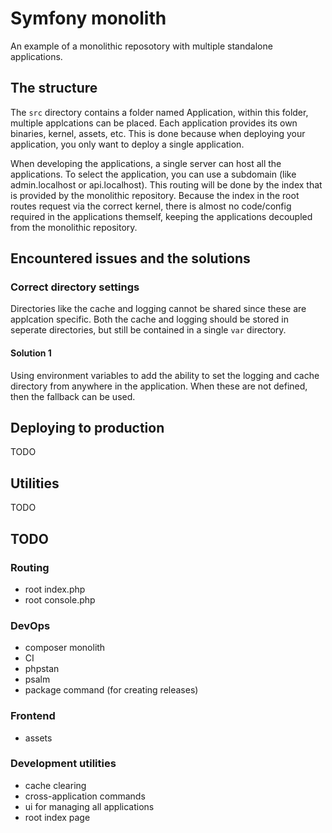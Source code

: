# Symfony monolith

An example of a monolithic reposotory with multiple standalone applications.

## The structure

The `src` directory contains a folder named Application, within this folder, multiple applcations can be placed. Each application provides its own binaries,
kernel, assets, etc. This is done because when deploying your application, you only want to deploy a single application.

When developing the applications, a single server can host all the applications. To select the application, you can use a subdomain (like admin.localhost or
api.localhost). This routing will be done by the index that is provided by the monolithic repository. Because the index in the root routes request via the
correct kernel, there is almost no code/config required in the applications themself, keeping the applications decoupled from the monolithic repository.

## Encountered issues and the solutions

### Correct directory settings

Directories like the cache and logging cannot be shared since these are applcation specific. Both the cache and logging should be stored in seperate
directories, but still be contained in a single `var` directory.

#### Solution 1

Using environment variables to add the ability to set the logging and cache directory from anywhere in the application. When these are not defined, then the
fallback can be used.

## Deploying to production

TODO

## Utilities

TODO

## TODO

### Routing

- root index.php
- root console.php

### DevOps

- composer monolith
- CI
- phpstan
- psalm
- package command (for creating releases)

### Frontend

- assets

### Development utilities

- cache clearing
- cross-application commands
- ui for managing all applications
- root index page
